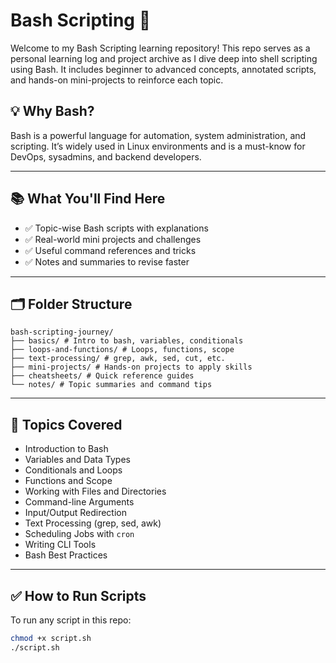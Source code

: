 # Bash Scripting  🚀

Welcome to my Bash Scripting learning repository! This repo serves as a personal learning log and project archive as I dive deep into shell scripting using Bash. It includes beginner to advanced concepts, annotated scripts, and hands-on mini-projects to reinforce each topic.

## 💡 Why Bash?

Bash is a powerful language for automation, system administration, and scripting. It’s widely used in Linux environments and is a must-know for DevOps, sysadmins, and backend developers.

---
## 📚 What You'll Find Here

- ✅ Topic-wise Bash scripts with explanations
- ✅ Real-world mini projects and challenges
- ✅ Useful command references and tricks
- ✅ Notes and summaries to revise faster

---

## 🗂️ Folder Structure
```text
bash-scripting-journey/
├── basics/ # Intro to bash, variables, conditionals
├── loops-and-functions/ # Loops, functions, scope
├── text-processing/ # grep, awk, sed, cut, etc.
├── mini-projects/ # Hands-on projects to apply skills
├── cheatsheets/ # Quick reference guides
└── notes/ # Topic summaries and command tips

```
---

## 📌 Topics Covered

- Introduction to Bash
- Variables and Data Types
- Conditionals and Loops
- Functions and Scope
- Working with Files and Directories
- Command-line Arguments
- Input/Output Redirection
- Text Processing (grep, sed, awk)
- Scheduling Jobs with `cron`
- Writing CLI Tools
- Bash Best Practices

---

## ✅ How to Run Scripts

To run any script in this repo:

```bash
chmod +x script.sh
./script.sh
```

